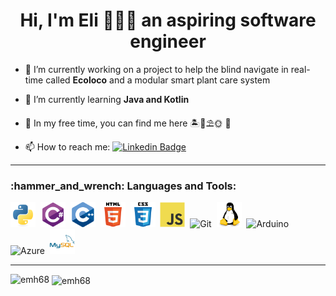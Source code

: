 <!--<p align="center"> <img src="https://github.com/user-attachments/assets/1c590a19-e992-4993-bde3-b97393dd3a86" width="200" height="200"/>-->

<h1 align="center">Hi, I'm Eli 👨🏻‍💻 an aspiring software engineer</h1>
<!--<p align="left"> <img src="https://komarev.com/ghpvc/?username=emh68&label=Profile%20views&color=0e75b6&style=flat" alt="emh68" /> </p>-->

- 🔭 I’m currently working on a project to help the blind navigate in real-time called **Ecoloco** and a modular smart plant care system

- 🌱 I’m currently learning **Java and Kotlin**

<!--- 👯 I’m looking to collaborate on **Ecoloco**-->

- 🤪 In my free time, you can find me here 🏝️🍹⛱️🌞 🌊

- 📫 How to reach me: [![Linkedin Badge](https://img.shields.io/badge/-Eli-blue?style=flat&logo=Linkedin&logoColor=white)](https://www.linkedin.com/in/elihansen1/)

---

<h3 align="left">:hammer_and_wrench: Languages and Tools:</h3>
<p align="left">
  <img src="https://raw.githubusercontent.com/devicons/devicon/master/icons/python/python-original.svg" title="Python" alt="Python" width="40" height="40"/>&nbsp;
  <img src="https://raw.githubusercontent.com/devicons/devicon/master/icons/csharp/csharp-original.svg" title="C#" alt="C#" width="40" height="40"/>&nbsp;
  <img src="https://raw.githubusercontent.com/devicons/devicon/master/icons/cplusplus/cplusplus-original.svg" title="C++" alt="C++" width="40" height="40"/>&nbsp;
  <img src="https://raw.githubusercontent.com/devicons/devicon/master/icons/html5/html5-original-wordmark.svg" title="HTML5" alt="HTML5" width="40" height="40"/>&nbsp;
  <img src="https://raw.githubusercontent.com/devicons/devicon/master/icons/css3/css3-original-wordmark.svg" title="CSS3" alt="CSS3" width="40" height="40"/>&nbsp;
  <img src="https://raw.githubusercontent.com/devicons/devicon/master/icons/javascript/javascript-original.svg" title="JavaScript" alt="JavaScript" width="40" height="40"/>&nbsp;
  <img src="https://www.vectorlogo.zone/logos/git-scm/git-scm-icon.svg" title="Git" alt="Git" width="40" height="40"/>&nbsp;
  <img src="https://raw.githubusercontent.com/devicons/devicon/master/icons/linux/linux-original.svg" title="Linux" alt="Linux" width="40" height="40"/>&nbsp;
  <img src="https://cdn.worldvectorlogo.com/logos/arduino-1.svg" title="Arduino" alt="Arduino" width="40" height="40"/>&nbsp;
  <img src="https://www.vectorlogo.zone/logos/microsoft_azure/microsoft_azure-icon.svg" title="Azure" alt="Azure" width="40" height="40"/>&nbsp;
  <img src="https://raw.githubusercontent.com/devicons/devicon/master/icons/mysql/mysql-original-wordmark.svg" title="MySQL" alt="MySQL" width="40" height="40"/>&nbsp;
</p>

---

<p><img align="left" src="https://github-readme-stats.vercel.app/api/top-langs?username=emh68&show_icons=true&locale=en&layout=compact" alt="emh68" /></p>

<p>&nbsp;<img align="center" src="https://github-readme-stats.vercel.app/api?username=emh68&show_icons=true&locale=en" alt="emh68" /></p>
